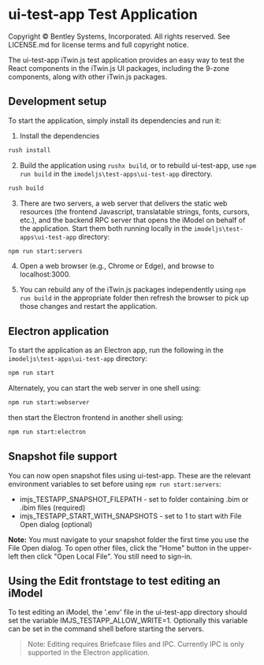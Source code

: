 ﻿# ui-test-app Test Application

Copyright © Bentley Systems, Incorporated. All rights reserved. See LICENSE.md for license terms and full copyright notice.

The ui-test-app iTwin.js test application provides an easy way to test the React components in the iTwin.js UI packages, including the 9-zone components, along with other iTwin.js packages.

## Development setup

To start the application, simply install its dependencies and run it:

1. Install the dependencies

  ```sh
  rush install
  ```

2. Build the application using `rushx build`, or to rebuild ui-test-app, use `npm run build` in the `imodeljs\test-apps\ui-test-app` directory.

  ```sh
  rush build
  ```

3. There are two servers, a web server that delivers the static web resources (the frontend Javascript, translatable strings, fonts, cursors, etc.), and the backend RPC server that opens the iModel on behalf of the application. Start them both running locally in the `imodeljs\test-apps\ui-test-app` directory:

  ```sh
  npm run start:servers
  ```

4. Open a web browser (e.g., Chrome or Edge), and browse to localhost:3000.

5. You can rebuild any of the iTwin.js packages independently using `npm run build` in the appropriate folder then refresh the browser to pick up those changes and restart the application.

## Electron application

To start the application as an Electron app, run the following in the `imodeljs\test-apps\ui-test-app` directory:

  ```sh
  npm run start
  ```

Alternately, you can start the web server in one shell using:

  ```sh
  npm run start:webserver
  ```

then start the Electron frontend in another shell using:

  ```sh
  npm run start:electron
  ```

## Snapshot file support

You can now open snapshot files using ui-test-app. These are the relevant environment variables to set before using `npm run start:servers`:

* imjs_TESTAPP_SNAPSHOT_FILEPATH - set to folder containing .bim or .ibim files (required)
* imjs_TESTAPP_START_WITH_SNAPSHOTS - set to 1 to start with File Open dialog (optional)

__Note:__ You must navigate to your snapshot folder the first time you use the File Open dialog. To open other files, click the "Home" button in the upper-left then click "Open Local File". You still need to sign-in.

## Using the Edit frontstage to test editing an iModel

To test editing an iModel, the '.env' file in the ui-test-app directory should set the variable IMJS_TESTAPP_ALLOW_WRITE=1. Optionally this variable can be set in the command shell before starting the servers.

> Note: Editing requires Briefcase files and IPC. Currently IPC is only supported in the Electron application.
